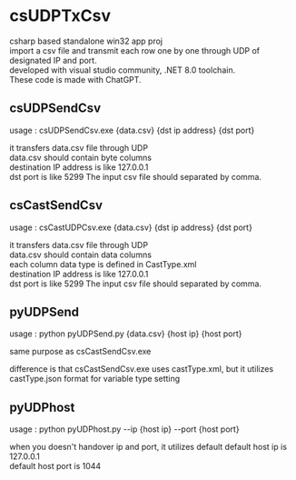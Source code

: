 # csUDPTxCsv
csharp based standalone win32 app proj</br>
import a csv file and transmit each row one by one through UDP of designated IP and port.</br>
developed with visual studio community, .NET 8.0 toolchain. </br>
These code is made with ChatGPT.


## csUDPSendCsv

usage : csUDPSendCsv.exe {data.csv} {dst ip address} {dst port}

it transfers data.csv file through UDP </br>
data.csv should contain byte columns </br>
destination IP address is like 127.0.0.1 </br>
dst port is like 5299
The input csv file should separated by comma.

## csCastSendCsv

usage : csCastUDPCsv.exe {data.csv} {dst ip address} {dst port}

it transfers data.csv file through UDP </br>
data.csv should contain data columns </br>
each column data type is defined in CastType.xml </br>
destination IP address is like 127.0.0.1 </br>
dst port is like 5299
The input csv file should separated by comma.

## pyUDPSend
usage : python pyUDPSend.py {data.csv} {host ip} {host port}

same purpose as csCastSendCsv.exe </br>

difference is that csCastSendCsv.exe uses castType.xml, but it utilizes castType.json format for variable type setting

## pyUDPhost
usage : python pyUDPhost.py --ip {host ip} --port {host port}

when you doesn't handover ip and port, it utilizes default
default host ip is 127.0.0.1  </br>
default host port is 1044 </br>





